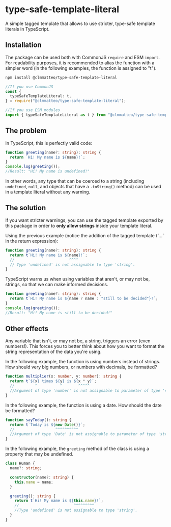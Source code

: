 # type-safe-template-literal

A simple tagged template that allows to use stricter, type-safe template literals in TypeScript.

## Installation

The package can be used both with CommonJS `require` and ESM `import`. For readability purposes, it is recommended to alias the function with a simpler word (in the following examples, the function is assigned to "t").

```sh
npm install @clmmatteo/type-safe-template-literal
```

```ts
//If you use CommonJS
const {
  typeSafeTemplateLiteral: t,
} = require("@clmmatteo/type-safe-template-literal");
```

```ts
//If you use ESM modules
import { typeSafeTemplateLiteral as t } from "@clmmatteo/type-safe-template-literal";
```

## The problem

In TypeScript, this is perfectly valid code:

```ts
function greeting(name?: string): string {
  return `Hi! My name is ${name}!`;
}
console.log(greeting());
//Result: "Hi! My name is undefined!"
```

In other words, any type that can be coerced to a string (including `undefined`, `null`, and objects that have a `.toString()` method) can be used in a template literal without any warning.

## The solution

If you want stricter warnings, you can use the tagged template exported by this package in order to **only allow strings** inside your template literal.

Using the previous example (notice the addition of the tagged template _t\`...\`_ in the return expression):

```ts
function greeting(name?: string): string {
  return t`Hi! My name is ${name}!`;
  //                        ^^^^
  // Type 'undefined' is not assignable to type 'string'.
}
```

TypeScript warns us when using variables that aren't, or may not be, strings, so that we can make informed decisions.

```ts
function greeting(name?: string): string {
  return t`Hi! My name is ${name ? name : "still to be decided"}!`;
}
console.log(greeting());
//Result: "Hi! My name is still to be decided!"
```

## Other effects

Any variable that isn't, or may not be, a string, triggers an error (even numbers!). This forces you to better think about how you want to format the string representation of the data you're using.

In the following example, the function is using numbers instead of strings. How should very big numbers, or numbers with decimals, be formatted?

```ts
function multiplier(x: number, y: number): string {
  return t`${x} times ${y} is ${x * y}`;
  //         ^          ^       ^^^^^
  //Argument of type 'number' is not assignable to parameter of type 'string'.
}
```

In the following example, the function is using a date. How should the date be formatted?

```ts
function sayToday(): string {
  return t`Today is ${new Date()}`;
  //                  ^^^^^^^^^^
  //Argument of type 'Date' is not assignable to parameter of type 'string'.
}
```

In the following example, the `greeting` method of the class is using a property that may be undefined.

```ts
class Human {
  name?: string;

  constructor(name?: string) {
    this.name = name;
  }

  greeting(): string {
    return t`Hi! My name is ${this.name}!`;
    //                        ^^^^^^^^^
    //Type 'undefined' is not assignable to type 'string'.
  }
}
```
